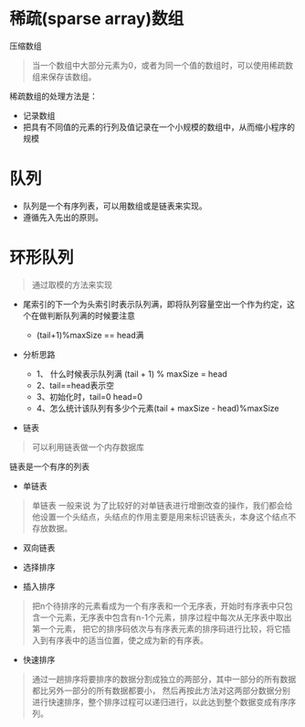 # 稀疏(sparse array)数组
压缩数组
>当一个数组中大部分元素为0，或者为同一个值的数组时，可以使用稀疏数组来保存该数组。

稀疏数组的处理方法是：

- 记录数组
- 把具有不同值的元素的行列及值记录在一个小规模的数组中，从而缩小程序的规模

# 队列
- 队列是一个有序列表，可以用数组或是链表来实现。
- 遵循先入先出的原则。

# 环形队列
>通过取模的方法来实现

- 尾索引的下一个为头索引时表示队列满，即将队列容量空出一个作为约定，这个在做判断队列满的时候要注意
    - (tail+1)%maxSize == head满

- 分析思路
    - 1、 什么时候表示队列满 (tail + 1) % maxSize = head
    - 2、tail==head表示空
    - 3、初始化时，tail=0 head=0
    - 4、怎么统计该队列有多少个元素(tail + maxSize - head)%maxSize

- 链表
>可以利用链表做一个内存数据库

链表是一个有序的列表

- 单链表
>单链表 一般来说 为了比较好的对单链表进行增删改查的操作，我们都会给他设置一个头结点，头结点的作用主要是用来标识链表头，本身这个结点不存放数据。

- 双向链表

- 选择排序

- 插入排序
> 把n个待排序的元素看成为一个有序表和一个无序表，开始时有序表中只包含一个元素，无序表中包含有n-1个元素，排序过程中每次从无序表中取出第一个元素，
把它的排序码依次与有序表元素的排序码进行比较，将它插入到有序表中的适当位置，使之成为新的有序表。

- 快速排序
> 通过一趟排序将要排序的数据分割成独立的两部分，其中一部分的所有数据都比另外一部分的所有数据都要小，
然后再按此方法对这两部分数据分别进行快速排序，整个排序过程可以递归进行，以此达到整个数据变成有序序列。

